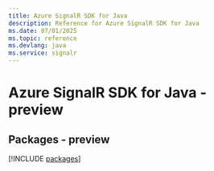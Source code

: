 ```yaml
---
title: Azure SignalR SDK for Java
description: Reference for Azure SignalR SDK for Java
ms.date: 07/01/2025
ms.topic: reference
ms.devlang: java
ms.service: signalr
---
```

# Azure SignalR SDK for Java - preview
## Packages - preview
[!INCLUDE [packages](signalr-index.md)]